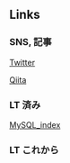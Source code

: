 <!--
**higaki-takanori/higaki-takanori** is a ✨ _special_ ✨ repository because its `README.md` (this file) appears on your GitHub profile.

Here are some ideas to get you started:

- 🔭 I’m currently working on ...
- 🌱 I’m currently learning ...
- 👯 I’m looking to collaborate on ...
- 🤔 I’m looking for help with ...
- 💬 Ask me about ...
- 📫 How to reach me: ...
- 😄 Pronouns: ...
- ⚡ Fun fact: ...
-->

## Links

<!-- 
### 運営中の勉強会
[エンジニアの輪 at 福岡]()
 -->
 
### SNS, 記事
[Twitter](https://twitter.com/higaki_program)

[Qiita](https://qiita.com/higaki-takanori)

### LT 済み
[MySQL_index](https://higaki-takanori.github.io/indexLT/)

### LT これから 

<!-- 
### Career
[Career]() 
-->
